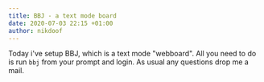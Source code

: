 ```yaml
---
title: BBJ - a text mode board
date: 2020-07-03 22:15 +01:00
author: nikdoof
---
```

Today i've setup BBJ, which is a text mode "webboard". All you need to do is run `bbj` from your prompt and login. As usual any questions drop me a mail.
